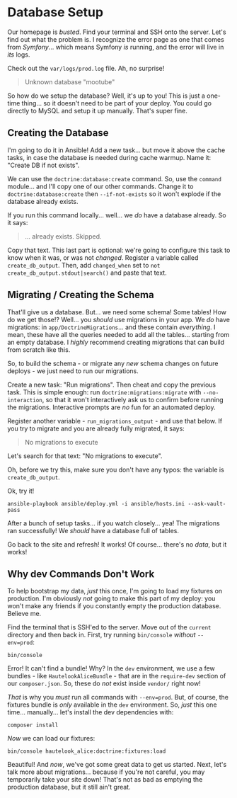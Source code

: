 # Database Setup

Our homepage is *busted*. Find your terminal and SSH onto the server. Let's find
out what the problem is. I recognize the error page as one that comes from *Symfony*...
which means Symfony *is* running, and the error will live in *its* logs.

Check out the `var/logs/prod.log` file. Ah, no surprise!

> Unknown database "mootube"

So how do we setup the database? Well, it's up to you! This is just a one-time
thing... so it doesn't need to be part of your deploy. You could go directly to MySQL
and setup it up manually. That's super fine.

## Creating the Database

I'm going to do it in Ansible! Add a new task... but move it above the cache tasks,
in case the database is needed during cache warmup. Name it: "Create DB if not exists".

We can use the `doctrine:database:create` command. So, use the `command` module...
and I'll copy one of our other commands. Change it to `doctrine:database:create`
then `--if-not-exists` so it won't explode if the database already exists.

If you run this command locally... well... we *do* have a database already.
So it says:

> ... already exists. Skipped.

Copy that text. This last part is optional: we're going to configure this task
to know when it was, or was not *changed*. Register a variable called `create_db_output`.
Then, add `changed_when` set to `not create_db_output.stdout|search()` and
paste that text.

## Migrating / Creating the Schema

That'll give us a database. But... we need some schema! Some tables! How do we
get those!? Well... you *should* use migrations in your app. We *do* have migrations:
in `app/DoctrineMigrations`... and these contain *everything*. I mean, these have
all the queries needed to add all the tables... starting from an empty database.
I *highly* recommend creating migrations that can build from scratch like this.

So, to build the schema - or migrate any *new* schema changes on future deploys -
we just need to run our migrations.

Create a new task: "Run migrations". Then cheat and copy the previous task. This
is simple enough: run `doctrine:migrations:migrate` with `--no-interaction`, so
that it won't interactively ask us to confirm before running the migrations. Interactive
prompts are *no* fun for an automated deploy.

Register another variable - `run_migrations_output` - and use that below. If
you try to migrate and you are already fully migrated, it says:

> No migrations to execute

Let's search for that text: "No migrations to execute".

Oh, before we try this, make sure you don't have any typos: the variable is
`create_db_output`.

Ok, try it!

```terminal-silent
ansible-playbook ansible/deploy.yml -i ansible/hosts.ini --ask-vault-pass
```

After a bunch of setup tasks... if you watch closely... yea! The migrations ran
successfully! We *should* have a database full of tables.

Go back to the site and refresh! It works! Of course... there's no *data*, but it
works!

## Why dev Commands Don't Work

To help bootstrap my data, *just* this once, I'm going to load my fixtures on production.
I'm obviously *not* going to make this part of my deploy: you won't make any friends
if you constantly empty the production database. Believe me.

Find the terminal that is SSH'ed to the server. Move out of the `current` directory
and then back in. First, try running `bin/console` *without* `--env=prod`:

```terminal-silent
bin/console
```

Error! It can't find a bundle! Why? In the `dev` environment, we use a few bundles -
like `HautelookAliceBundle` - that are in the `require-dev` section of our `composer.json`.
So, these do *not* exist inside `vendor/` right now!

*That* is why you *must* run all commands with `--env=prod`. But, of course, the
fixtures bundle is *only* available in the `dev` environment. So, *just* this one
time... manually... let's install the dev dependencies with:

```terminal
composer install
```

*Now* we can load our fixtures:

```terminal
bin/console hautelook_alice:doctrine:fixtures:load
```

Beautiful! And *now*, we've got some great data to get us started. Next, let's
talk more about migrations... because if you're not careful, you may temporarily
take your site down! That's not as bad as emptying the production database, but
it still ain't great.
